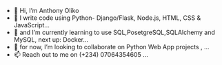 - 👋 Hi, I’m Anthony Oliko
- 👀 I write code using Python- Django/Flask, Node.js, HTML, CSS & JavaScript...
- 🌱 and I’m currently learning to use SQL,PosetgreSQL,SQLAlchemy and MySQL, next up: Docker...
- 💞️ for now, I’m looking to collaborate on Python Web App projects , ...
- 📫 Reach out to me on (+234) 07064354605  ...

<!---
Adrianthebeloved/Adrianthebeloved is a ✨ special ✨ repository because its `README.md` (this file) appears on your GitHub profile.
You can click the Preview link to take a look at your changes.
--->
